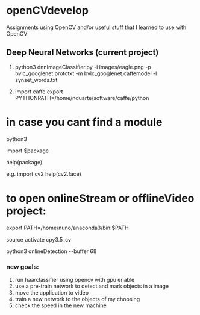 # openCVdevelop

Assignments using OpenCV and/or useful stuff that I learned to use with OpenCV

## Deep Neural Networks (current project) 
1.  python3 dnnImageClassifier.py -i images/eagle.png -p bvlc_googlenet.prototxt -m bvlc_googlenet.caffemodel -l synset_words.txt

2. import caffe
export PYTHONPATH=/home/nduarte/software/caffe/python

# in case you cant find a module
python3 

import $package

help(package)

e.g.
import cv2
help(cv2.face)

# to open onlineStream or offlineVideo project:
export PATH=/home/nuno/anaconda3/bin:$PATH

source activate cpy3.5_cv

python3 onlineDetection --buffer 68

### new goals:
1. run haarclassifier using opencv with gpu enable
2. use a pre-train network to detect and mark objects in a image
3. move the application to video
4. train a new network to the objects of my choosing
5. check the speed in the new machine
